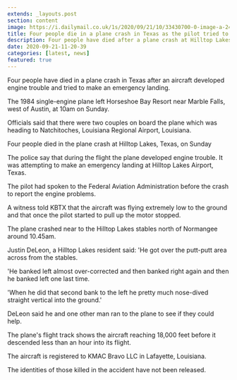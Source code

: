 ```yaml
---
extends: _layouts.post
section: content
image: https://i.dailymail.co.uk/1s/2020/09/21/10/33430700-0-image-a-24_1600682239335.jpg 
title: Four people die in a plane crash in Texas as the pilot tried to make an emergency landing 
description: Four people have died after a plane crash at Hilltop Lakes, Texas. It took place as the pilot tried to make an emergency landing last Sunday. It is believed two couples were on the aircraft 
date: 2020-09-21-11-20-39 
categories: [latest, news] 
featured: true 
--- 
```

Four people have died in a plane crash in Texas after an aircraft developed engine trouble and tried to make an emergency landing.

The 1984 single-engine plane left Horseshoe Bay Resort near Marble Falls, west of Austin, at 10am on Sunday.

Officials said that there were two couples on board the plane which was heading to Natchitoches, Louisiana Regional Airport, Louisiana. 

Four people died in the plane crash at Hilltop Lakes, Texas, on Sunday

The police say that during the flight the plane developed engine trouble. It was attempting to make an emergency landing at Hilltop Lakes Airport, Texas.

The pilot had spoken to the Federal Aviation Administration before the crash to report the engine problems.

A witness told KBTX that the aircraft was flying extremely low to the ground and that once the pilot started to pull up the motor stopped.

The plane crashed near to the Hilltop Lakes stables north of Normangee around 10.45am.

Justin DeLeon, a Hilltop Lakes resident said: 'He got over the putt-putt area across from the stables.

'He banked left almost over-corrected and then banked right again and then he banked left one last time.

'When he did that second bank to the left he pretty much nose-dived straight vertical into the ground.' 

DeLeon said he and one other man ran to the plane to see if they could help. 

The plane's flight track shows the aircraft reaching 18,000 feet before it descended less than an hour into its flight.

The aircraft is registered to KMAC Bravo LLC in Lafayette, Louisiana.  

The identities of those killed in the accident have not been released.

